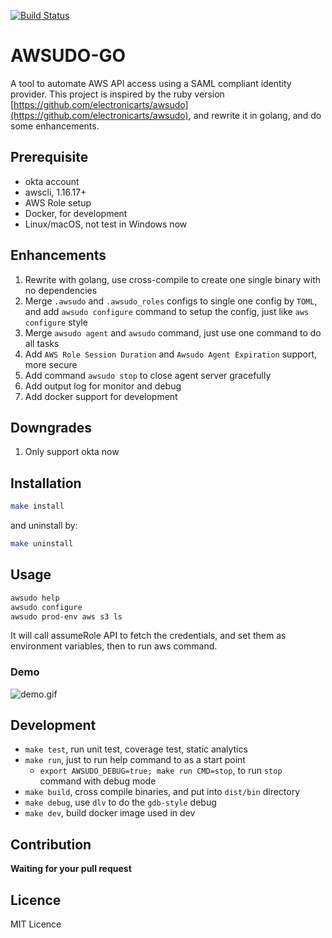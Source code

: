 [![Build Status](https://travis-ci.org/hanks/awsudo-go.svg?branch=master)](https://travis-ci.org/hanks/awsudo-go)

# AWSUDO-GO

A tool to automate AWS API access using a SAML compliant identity provider. This project is inspired by the ruby version [https://github.com/electronicarts/awsudo](https://github.com/electronicarts/awsudo), and rewrite it in golang, and do some enhancements.

## Prerequisite

* okta account
* awscli, 1.16.17+
* AWS Role setup
* Docker, for development
* Linux/macOS, not test in Windows now

## Enhancements

1. Rewrite with golang, use cross-compile to create one single binary with no dependencies
2. Merge `.awsudo` and `.awsudo_roles` configs to single one config by `TOML`, and add `awsudo configure` command to setup the config, just like `aws configure` style
3. Merge `awsudo agent` and `awsudo` command, just use one command to do all tasks
4. Add `AWS Role Session Duration` and `Awsudo Agent Expiration` support, more secure
5. Add command `awsudo stop` to close agent server gracefully
6. Add output log for monitor and debug
7. Add docker support for development

## Downgrades

1. Only support okta now

## Installation

```bash
make install
```

and uninstall by:

```bash
make uninstall
```

## Usage

```bash
awsudo help
awsudo configure
awsudo prod-env aws s3 ls
```

It will call assumeRole API to fetch the credentials, and set them as environment variables, then
to run aws command.

### Demo

![demo.gif](./docs/images/demo.gif)

## Development

* `make test`, run unit test, coverage test, static analytics
* `make run`, just to run help command to as a start point
  * `export AWSUDO_DEBUG=true; make run CMD=stop`, to run `stop` command with debug mode
* `make build`, cross compile binaries, and put into `dist/bin` directory
* `make debug`, use `dlv` to do the `gdb-style` debug
* `make dev`, build docker image used in dev

## Contribution

**Waiting for your pull request**

## Licence

MIT Licence
